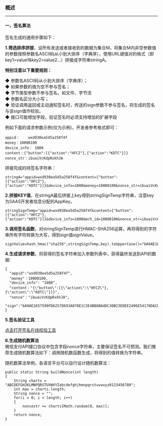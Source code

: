 ### 概述

---

#### 一、签名算法

签名生成的通用步骤如下：

**1.筛选排序拼接**，设所有发送或者接收到的数据为集合M，将集合M内非空参数值的参数按照参数名ASCII码从小到大排序（字典序），使用URL键值对的格式（即key1=value1&key2=value2…）拼接成字符串stringA。

**特别注意以下重要规则：**

◆ 参数名ASCII码从小到大排序（字典序）；  
◆ 如果参数的值为空不参与签名；  
◆ 字节类型参数不参与签名，如文件、字节流  
◆ 参数名区分大小写；  
◆ 验证调用返回或主动通知签名时，传送的sign参数不参与签名，将生成的签名与该sign值作校验。  
◆ 接口可能增加字段，验证签名时必须支持增加的扩展字段

例如下面的请求参数示例\(仅为示例\)，开发者参考格式即可：

```
appid：    wxd930ea5d5a258f4f
money：10000100
device_info： 1000
content：{"button":[{"action":"HFCZ"},{"action":"KDTC"}]}
nonce_str：ibuaiVcKdpRxkhJA
```

拼接完成的待签名字符串：

```
stringA="appid=wxd930ea5d5a258f4f&content={"button":[{"action":"HFCZ"},{"action":"KDTC"}]}&device_info=1000&money=10000100&nonce_str=ibuaiVcKdpRxkhJA"
```

**2.拼接KEY值**，在stringA最后拼接上key得到stringSignTemp字符串，注意key为SAAS开发者信息分配的AppKey。

```
stringSignTemp="appid=wxd930ea5d5a258f4f&content={"button":[{"action":"HFCZ"},{"action":"KDTC"}]}&device_info=1000&mch_id=10000100&nonce_str=ibuaiVcKdpRxkhJA&key=192006250b4c09247ec02edce69f6a2d"
```

**3.调用签名函数**，对stringSignTemp进行HMAC-SHA256运算，再将得到的字符串所有字符转换为大写，得到sign值signValue。

```
signValue=hash_hmac("sha256",stringSignTemp,key).toUpperCase()="6A9AE1657590FD6257D693A078E1C3E4BB6BA4DC30B23E0EE2496E54170DACD6"
```

**4.生成请求参数**，将获得的签名字符串加入参数列表中，获得最终发送到API的数据:

```
{
  "appid":"wxd930ea5d5a258f4f",
  "money"：10000100,
  "device_info": "1000",
  "content："{\"button\":[{\"action\":\"HFCZ\"},{\"action\":\"KDTC\"}]}",
  "nonce"："ibuaiVcKdpRxkhJA",
  "sign":"6A9AE1657590FD6257D693A078E1C3E4BB6BA4DC30B23E0EE2496E54170DACD6"
}
```

**5.签名验证工具**

[点击打开签名在线校验工具](https://open.gzlle.com/api/doc/sign-tool/)

**6.生成随机数算法**  
微信支付API接口协议中包含字段nonce字符串，主要保证签名不可预测。我们推荐生成随机数算法如下：调用随机数函数生成，将得到的值转换为字符串。

随机数算法举例，各语言平台可以自行设计随机数算法：

```
public static String buildNonce(int length)
{
    String charts = "ABCDEFGHJKLMNPQRSTUVWXYZabcdefghjkmnpqrstuvwxyz0123456789";
    int max = charts.length;
    String nonce = "";
    for(i = 0; i < length; i++)
    {
        noncestr += charts[Math.random(0, max)];
    } 
    return nonce;
}
```




